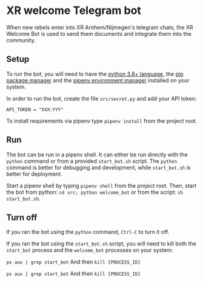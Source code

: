 # XR welcome Telegram bot

When new rebels enter into XR Arnhem/Nijmegen's telegram chats, the XR Welcome Bot is used to send them documents and
integrate them into the community.

## Setup

To run the bot, you will need to have the [python 3.8+ language](https://www.python.org/),
the [pip package manager](https://pip.pypa.io/en/stable/installation/) and
the [pipenv environment manager](https://pypi.org/project/pipenv/) installed on your system.

In order to run the bot, create the file `src/secret.py` and add your API token:

```
API_TOKEN = "XXX:YYY"
```

To install requirements via pipenv type `pipenv install` from the project root.

## Run

The bot can be run in a pipenv shell. It can either be run directly with the `python` command or from a
provided `start_bot.sh` script. The `python` command is better for debugging and development, while `start_bot.sh` is
better for deployment.

Start a pipenv shell by typing `pipenv shell` from the project root. Then, start the bot from
python: `cd src; python welcome_bot` or from the script: `sh start_bot.sh`.

## Turn off

If you ran the bot using the `python` command, `Ctrl-C` to turn it off.

If you ran the bot using the `start_bot.sh` script, you will need to kill both the `start_bot` process and
the `welcome_bot` processes on your system:

`ps aux | grep start_bot` And then `kill [PROCESS_ID]`

`ps aux | grep start_bot` And then `kill [PROCESS_ID]`
